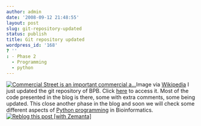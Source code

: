 ```yaml
---
author: admin
date: '2008-09-12 21:48:55'
layout: post
slug: git-repository-updated
status: publish
title: Git repository updated
wordpress_id: '168'
? ''
: - Phase 2
  - Programming
  - python
---
```


[![Commercial Street is an important commercial
a...](http://upload.wikimedia.org/wikipedia/commons/thumb/a/ae/Commercial_st.jpg/202px-Commercial_st.jpg)](http://commons.wikipedia.org/wiki/Image:Commercial_st.jpg)Image
via
[Wikipedia](http://commons.wikipedia.org/wiki/Image:Commercial_st.jpg) I
just updated the git repository of BPB. Click
[here](http://github.com/nuin/beginning-python-for-bioinformatics/tree/master)
to access it. Most of the code presented in the blog is there, some with
extra comments, some being updated. This close another phase in the blog
and soon we will check some different aspects of [Python
programming](http://en.wikipedia.org/wiki/Python_(programming_language) "Python (programming language)")
in Bioinformatics.
[![Reblog this post [with
Zemanta]](http://img.zemanta.com/reblog_e.png?x-id=f20b7cb8-167b-4e9c-a0fd-6e64f97f170c)](http://reblog.zemanta.com/zemified/f20b7cb8-167b-4e9c-a0fd-6e64f97f170c/ "Zemified by Zemanta")
